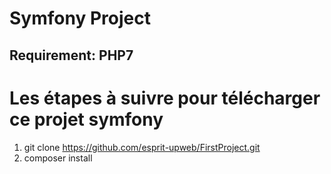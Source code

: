# Symfony Project
## Requirement: PHP7
# Les étapes à suivre pour télécharger ce projet symfony
1. git clone https://github.com/esprit-upweb/FirstProject.git
2. composer install

